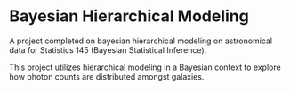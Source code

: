 Bayesian Hierarchical Modeling
============================

A project completed on bayesian hierarchical modeling on astronomical data for Statistics 145 (Bayesian Statistical Inference).

This project utilizes hierarchical modeling in a Bayesian context to explore how photon counts are distributed amongst galaxies.
